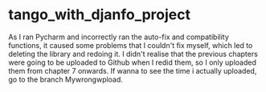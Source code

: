 # tango_with_djanfo_project
As I ran Pycharm and incorrectly ran the auto-fix and compatibility functions, it caused some problems that I couldn't fix myself, which led to deleting the library and redoing it.
I didn't realise that the previous chapters were going to be uploaded to Github when I redid them, so I only uploaded them from chapter 7 onwards.
If wanna to see the time i actually uploaded, go to the branch Mywrongwpload.
